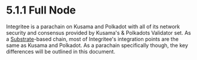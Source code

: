 # 5.1.1 Full Node

Integritee is a parachain on Kusama and Polkadot with all of its network security and consensus provided by Kusama's & Polkadots Validator set. As a [Substrate](https://www.substrate.io/)-based chain, most of Integritee's integration points are the same as Kusama and Polkadot. As a parachain specifically though, the key differences will be outlined in this document.

